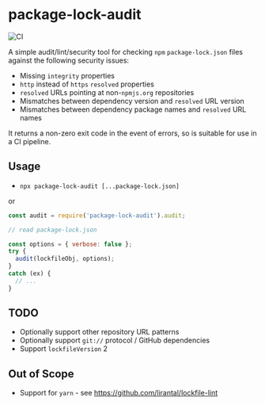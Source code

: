 # package-lock-audit

![CI](https://github.com/Mermade/package-lock-audit/workflows/CI/badge.svg)

A simple audit/lint/security tool for checking `npm` `package-lock.json` files against the following security issues:

* Missing `integrity` properties
* `http` instead of `https` `resolved` properties
* `resolved` URLs pointing at non-`npmjs.org` repositories
* Mismatches between dependency version and `resolved` URL version
* Mismatches between dependency package names and `resolved` URL names

It returns a non-zero exit code in the event of errors, so is suitable for use in a CI pipeline.

## Usage

* `npx package-lock-audit [...package-lock.json]`

or

```js
const audit = require('package-lock-audit').audit;

// read package-lock.json

const options = { verbose: false };
try {
  audit(lockfileObj, options);
}
catch (ex) {
  // ...
}
```

## TODO

* Optionally support other repository URL patterns
* Optionally support `git://` protocol / GitHub dependencies
* Support `lockfileVersion` 2

## Out of Scope

* Support for `yarn` - see https://github.com/lirantal/lockfile-lint
